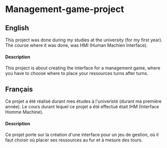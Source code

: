 # Management-game-project

## English

This project was done during my studies at the university (for my first year). The course where it was done, was HMI (Human Machien Interface).

#### Description

This project is about creating the interface for a management game, where you have to choose where to place your ressources turns after turns.

## Français

Ce projet a été réalisé durant mes études à l'univeristé (durant ma première année). Le cours durant lequel ce projet a été effectué était IHM (Interface Homme Machine).

#### Description

Ce projet porte sur la création d'une interface pour un jeu de gestion, où il faut choisir où placer ses ressources au fur et à mesure des tours.
